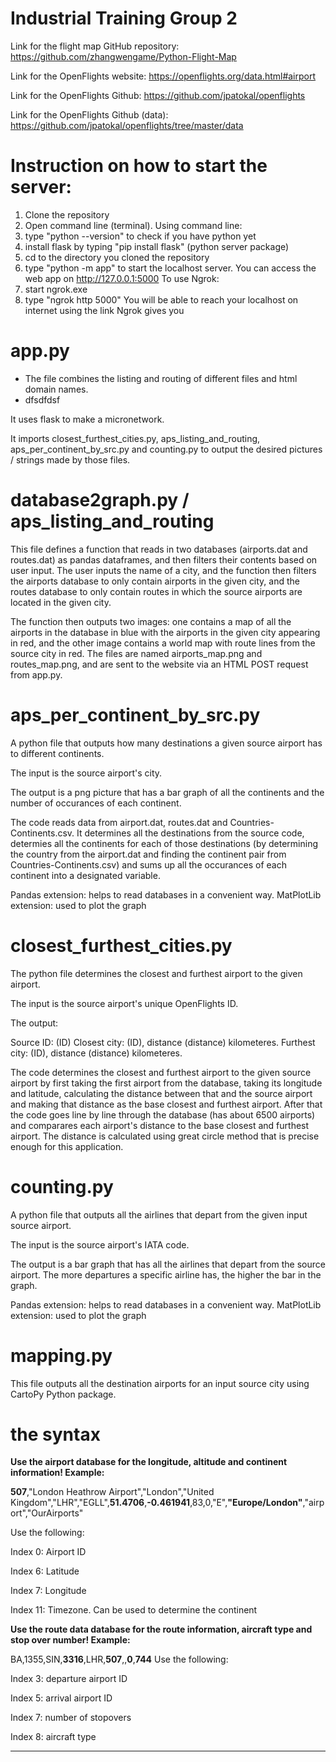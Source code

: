 # Industrial Training Group 2

Link for the flight map GitHub repository: https://github.com/zhangwengame/Python-Flight-Map

Link for the OpenFlights website: https://openflights.org/data.html#airport

Link for the OpenFlights Github: https://github.com/jpatokal/openflights

Link for the OpenFlights Github (data): https://github.com/jpatokal/openflights/tree/master/data


# Instruction on how to start the server:
1. Clone the repository
2. Open command line (terminal).
Using command line:
3. type "python --version" to check if you have python yet
4. install flask by typing "pip install flask" (python server package)
4. cd to the directory you cloned the repository
5. type "python -m app" to start the localhost server. You can access the web app on http://127.0.0.1:5000
To use Ngrok:
6. start ngrok.exe
7. type "ngrok http 5000"
You will be able to reach your localhost on internet using the link Ngrok gives you

# app.py
- The file combines the listing and routing of different files and html domain names. 
- dfsdfdsf

It uses flask to make a micronetwork.

It imports closest_furthest_cities.py, aps_listing_and_routing, aps_per_continent_by_src.py and counting.py to output the desired pictures / strings made by those files.

# database2graph.py / aps_listing_and_routing

This file defines a function that reads in two databases (airports.dat and routes.dat) as pandas dataframes, and then filters their contents based on user input. The user inputs the name of a city, and the function then filters the airports database to only contain airports in the given city, and the routes database to only contain routes in which the source airports are located in the given city.

The function then outputs two images: one contains a map of all the airports in the database in blue with the airports in the given city appearing in red, and the other image contains a world map with route lines from the source city in red.  The files are named airports_map.png and routes_map.png, and are sent to the website via an HTML POST request from app.py.


# aps_per_continent_by_src.py

A python file that outputs how many destinations a given source airport has to different continents.

The input is the source airport's city.

The output is a png picture that has a bar graph of all the continents and the number of occurances of each continent. 

The code reads data from airport.dat, routes.dat and Countries-Continents.csv.
It determines all the destinations from the source code, determies all the continents for each of those destinations (by determining the country from the airport.dat and finding the continent pair from Countries-Continents.csv) and sums up all the occurances of each continent into a designated variable.

Pandas extension: helps to read databases in a convenient way.
MatPlotLib extension: used to plot the graph


# closest_furthest_cities.py

The python file determines the closest and furthest airport to the given airport.

The input is the source airport's unique OpenFlights ID.

The output:


Source ID: (ID)
Closest city: (ID), distance (distance) kilometeres.
Furthest city: (ID), distance (distance) kilometeres.


The code determines the closest and furthest airport to the given source airport by first taking the first airport from the database, taking its longitude and latitude, calculating the distance between that and the source airport and making that distance as the base closest and furthest airport. After that the code goes line by line through the database (has about 6500 airports) and comparares each airport's distance to the base closest and furthest airport. The distance is calculated using great circle method that is precise enough for this application.

# counting.py

A python file that outputs all the airlines that depart from the given input source airport.

The input is the source airport's IATA code. 

The output is a bar graph that has all the airlines that depart from the source airport. The more departures a specific airline has, the higher the bar in the graph.


Pandas extension: helps to read databases in a convenient way.
MatPlotLib extension: used to plot the graph



# mapping.py
This file outputs all the destination airports for an input source city using CartoPy Python package.






# the syntax
**Use the airport database for the longitude, altitude and continent information!
Example:**



**507**,"London Heathrow Airport","London","United Kingdom","LHR","EGLL",**51.4706**,**-0.461941**,83,0,"E",**"Europe/London"**,"airport","OurAirports"

Use the following:

Index 0: Airport ID

Index 6: Latitude

Index 7: Longitude

Index 11: Timezone. Can be used to determine the continent 





**Use the route data database for the route information, aircraft type and stop over number! Example:**

BA,1355,SIN,**3316**,LHR,**507**,,**0**,**744**
Use the following:

Index 3: departure airport ID

Index 5: arrival airport ID

Index 7: number of stopovers

Index 8: aircraft type











***

